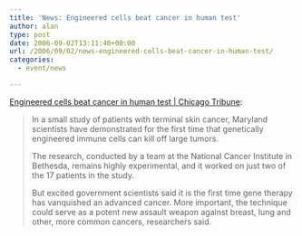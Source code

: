 ```yaml
---
title: 'News: Engineered cells beat cancer in human test'
author: alan
type: post
date: 2006-09-02T13:11:40+00:00
url: /2006/09/02/news-engineered-cells-beat-cancer-in-human-test/
categories:
  - event/news

---
```

[Engineered cells beat cancer in human test | Chicago Tribune][1]:



> In a small study of patients with terminal skin cancer, Maryland scientists have demonstrated for the first time that genetically engineered immune cells can kill off large tumors.</p>
>
> The research, conducted by a team at the National Cancer Institute in Bethesda, remains highly experimental, and it worked on just two of the 17 patients in the study.
>
> But excited government scientists said it is the first time gene therapy has vanquished an advanced cancer. More important, the technique could serve as a potent new assault weapon against breast, lung and other, more common cancers, researchers said.


 [1]: http://www.chicagotribune.com/technology/bal-te.cancer01sep01,1,696852.story?coll=chi-news-hed
